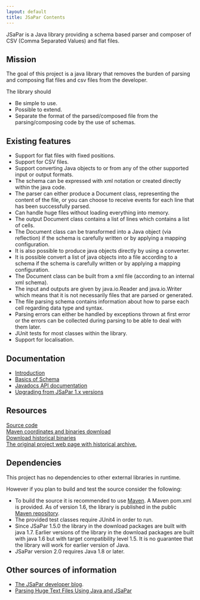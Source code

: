 ```yaml
---
layout: default
title: JSaPar Contents
---
```


JSaPar is a Java library providing a schema based parser and composer of CSV (Comma Separated Values) and flat files.

## Mission
The goal of this project is a java library that removes the burden of parsing and composing flat files and csv files from the developer.

The library should
* Be simple to use.
* Possible to extend.
* Separate the format of the parsed/composed file from the parsing/composing code by the use of schemas.

## Existing features
* Support for flat files with fixed positions.
* Support for CSV files.
* Support converting Java objects to or from any of the other supported input or output formats.
* The schema can be expressed with xml notation or created directly within the java code.
* The parser can either produce a Document class, representing the content of the file, or you can choose to receive
 events for each line that has been successfully parsed.
* Can handle huge files without loading everything into memory.
* The output Document class contains a list of lines which contains a list of cells.
* The Document class can be transformed into a Java object (via reflection) if the schema is carefully written or by
applying a mapping configuration.
* It is also possible to produce java objects directly by using a converter.
* It is possible convert a list of java objects into a file according to a schema if the schema is carefully written
or by applying a mapping configuration.
    <!--<li>The Document class can be transformed into a xml file (according to an internal xml schema).-->
* The Document class can be built from a xml file (according to an internal xml schema).
* The input and outputs are given by java.io.Reader and java.io.Writer which means that it is not necessarily files
that are parsed or generated.
* The file parsing schema contains information about how to parse each cell regarding data type and syntax.
* Parsing errors can either be handled by exceptions thrown at first error or the errors can be collected during
parsing to be able to deal with them later.
* JUnit tests for most classes within the library.
* Support for localisation.

## Documentation
* [Introduction](introduction)
* [Basics of Schema](schemaintroduction)
* [Javadocs API documentation](api)
* [Upgrading from JSaPar 1.x versions](upgradingfrom1)

## Resources
<a href="https://github.com/org-tigris-jsapar/jsapar">Source code</a><br/>
<a href="http://search.maven.org/#search%7Cgav%7C1%7Cg%3A%22org.tigris.jsapar%22%20AND%20a%3A%22jsapar%22">Maven coordinates and binaries download</a><br/>
<a href="http://jsapar.tigris.org/servlets/ProjectDocumentList">Download historical binaries</a><br/>
<a href="http://jsapar.tigris.org">The original project web page with historical archive.</a><br/>

## Dependencies
This project has no dependencies to other external libraries in runtime.

However if you plan to build and test the source consider the following:

* To build the source it is recommended to use <a href="https://maven.apache.org/">Maven</a>. A Maven pom.xml is provided. As of version 1.6, the library is published in the public <a href="http://search.maven.org/#search%7Cgav%7C1%7Cg%3A%22org.tigris.jsapar%22%20AND%20a%3A%22jsapar%22">Maven repository</a>.
* The provided test classes require JUnit4 in order to run.
* Since JSaPar 1.5.0 the library in the download packages are built with java 1.7. Earlier versions of the library in the download packages are built with java 1.6 but with target compatibility level 1.5. It is no guarantee that the library will work for earlier version of Java.
* JSaPar version 2.0 requires Java 1.8 or later.

## Other sources of information
<ul>
<li><a href="http://jsapar.blogspot.com/">The JSaPar developer blog</a>.</li>
<li><a href="http://ezroad.blogspot.com/2010/02/last-week-friend-of-mine-decided-to.html">Parsing Huge Text Files Using Java and JSaPar</a></li>
</ul>

